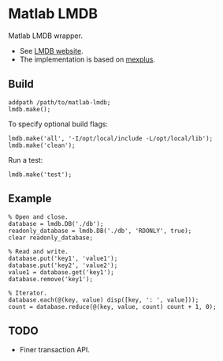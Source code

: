 Matlab LMDB
==============

Matlab LMDB wrapper.

 * See [LMDB website](http://symas.com/mdb/).
 * The implementation is based on [mexplus](http://github.com/kyamagu/mexplus).

Build
-----

    addpath /path/to/matlab-lmdb;
    lmdb.make();

To specify optional build flags:

    lmdb.make('all', '-I/opt/local/include -L/opt/local/lib');
    lmdb.make('clean');

Run a test:

    lmdb.make('test');

Example
-------

    % Open and close.
    database = lmdb.DB('./db');
    readonly_database = lmdb.DB('./db', 'RDONLY', true);
    clear readonly_database;

    % Read and write.
    database.put('key1', 'value1');
    database.put('key2', 'value2');
    value1 = database.get('key1');
    database.remove('key1');

    % Iterator.
    database.each(@(key, value) disp([key, ': ', value]));
    count = database.reduce(@(key, value, count) count + 1, 0);

TODO
----

 * Finer transaction API.

